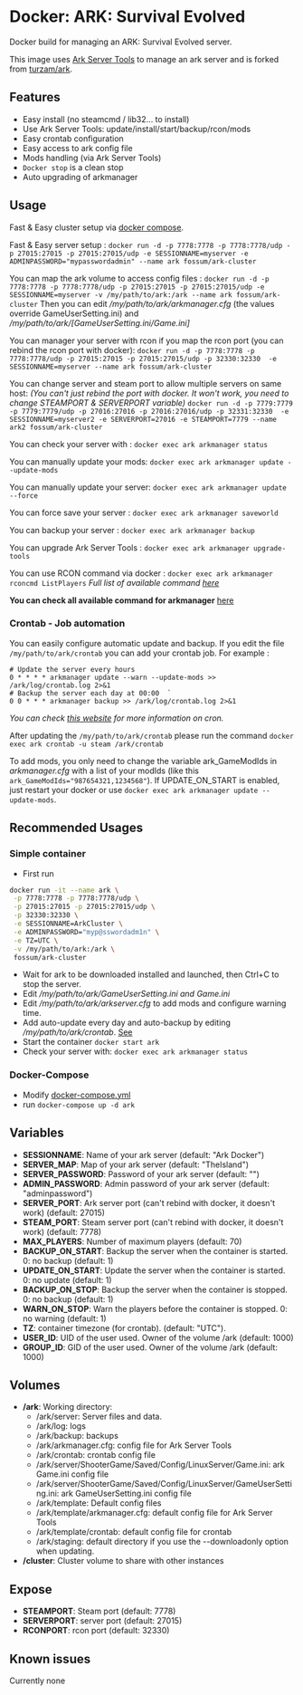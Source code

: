 # Docker: ARK: Survival Evolved

Docker build for managing an ARK: Survival Evolved server.

This image uses [Ark Server Tools](https://github.com/arkmanager/ark-server-tools) to manage an ark server and is forked from [turzam/ark](https://hub.docker.com/r/turzam/ark/).

## Features

- Easy install (no steamcmd / lib32... to install)
- Use Ark Server Tools: update/install/start/backup/rcon/mods
- Easy crontab configuration
- Easy access to ark config file
- Mods handling (via Ark Server Tools)
- `Docker stop` is a clean stop
- Auto upgrading of arkmanager

## Usage

Fast & Easy cluster setup via [docker compose](docker-compose.yml).

Fast & Easy server setup :
`docker run -d -p 7778:7778 -p 7778:7778/udp -p 27015:27015 -p 27015:27015/udp -e SESSIONNAME=myserver -e ADMINPASSWORD="mypasswordadmin" --name ark fossum/ark-cluster`

You can map the ark volume to access config files :
`docker run -d -p 7778:7778 -p 7778:7778/udp -p 27015:27015 -p 27015:27015/udp -e SESSIONNAME=myserver -v /my/path/to/ark:/ark --name ark fossum/ark-cluster`
Then you can edit */my/path/to/ark/arkmanager.cfg* (the values override GameUserSetting.ini) and */my/path/to/ark/[GameUserSetting.ini/Game.ini]*

You can manager your server with rcon if you map the rcon port (you can rebind the rcon port with docker):
`docker run -d -p 7778:7778 -p 7778:7778/udp -p 27015:27015 -p 27015:27015/udp -p 32330:32330  -e SESSIONNAME=myserver --name ark fossum/ark-cluster`

You can change server and steam port to allow multiple servers on same host:
*(You can't just rebind the port with docker. It won't work, you need to change STEAMPORT & SERVERPORT variable)*
`docker run -d -p 7779:7779 -p 7779:7779/udp -p 27016:27016 -p 27016:27016/udp -p 32331:32330  -e SESSIONNAME=myserver2 -e SERVERPORT=27016 -e STEAMPORT=7779 --name ark2 fossum/ark-cluster`

You can check your server with :
`docker exec ark arkmanager status`

You can manually update your mods:
`docker exec ark arkmanager update --update-mods`

You can manually update your server:
`docker exec ark arkmanager update --force`

You can force save your server :
`docker exec ark arkmanager saveworld`

You can backup your server :
`docker exec ark arkmanager backup`

You can upgrade Ark Server Tools :
`docker exec ark arkmanager upgrade-tools`

You can use RCON command via docker :
`docker exec ark arkmanager rconcmd ListPlayers`
*Full list of available command [here](http://steamcommunity.com/sharedfiles/filedetails/?id=454529617&searchtext=admin)*

__You can check all available command for arkmanager__ [here](https://github.com/FezVrasta/ark-server-tools/blob/master/README.md)

### Crontab - Job automation

You can easily configure automatic update and backup.
If you edit the file `/my/path/to/ark/crontab` you can add your crontab job.
For example :

```
# Update the server every hours
0 * * * * arkmanager update --warn --update-mods >> /ark/log/crontab.log 2>&1
# Backup the server each day at 00:00  `
0 0 * * * arkmanager backup >> /ark/log/crontab.log 2>&1
```

*You can check [this website](http://www.unix.com/man-page/linux/5/crontab/) for more information on cron.*

After updating the `/my/path/to/ark/crontab` please run the command
`docker exec ark crontab -u steam /ark/crontab`

To add mods, you only need to change the variable ark_GameModIds in *arkmanager.cfg* with a list of your modIds (like this  `ark_GameModIds="987654321,1234568"`). If UPDATE_ON_START is enabled, just restart your docker or use `docker exec ark arkmanager update --update-mods`.

## Recommended Usages

### Simple container

- First run

 ```Bash
 docker run -it --name ark \
  -p 7778:7778 -p 7778:7778/udp \
  -p 27015:27015 -p 27015:27015/udp \
  -p 32330:32330 \
  -e SESSIONNAME=ArkCluster \
  -e ADMINPASSWORD="myp@sswordadm1n" \
  -e TZ=UTC \
  -v /my/path/to/ark:/ark \
  fossum/ark-cluster
  ```

- Wait for ark to be downloaded installed and launched, then Ctrl+C to stop the server.
- Edit */my/path/to/ark/GameUserSetting.ini and Game.ini*
- Edit */my/path/to/ark/arkserver.cfg* to add mods and configure warning time.
- Add auto-update every day and auto-backup by editing */my/path/to/ark/crontab*. [See](#crontab---job-automation)
- Start the container `docker start ark`
- Check your server with: `docker exec ark arkmanager status`

### Docker-Compose

- Modify [docker-compose.yml](docker-compose.yml)
- run `docker-compose up -d ark`

## Variables

- __SESSIONNAME__: Name of your ark server (default: "Ark Docker")
- __SERVER_MAP__: Map of your ark server (default: "TheIsland")
- __SERVER_PASSWORD__: Password of your ark server (default: "")
- __ADMIN_PASSWORD__: Admin password of your ark server (default: "adminpassword")
- __SERVER_PORT__: Ark server port (can't rebind with docker, it doesn't work) (default: 27015)
- __STEAM_PORT__: Steam server port (can't rebind with docker, it doesn't work) (default: 7778)
- __MAX_PLAYERS__: Number of maximum players (default: 70)
- __BACKUP_ON_START__: Backup the server when the container is started. 0: no backup (default: 1)
- __UPDATE_ON_START__: Update the server when the container is started. 0: no update (default: 1)
- __BACKUP_ON_STOP__: Backup the server when the container is stopped. 0: no backup (default: 1)
- __WARN_ON_STOP__: Warn the players before the container is stopped. 0: no warning (default: 1)
- __TZ__: container timezone (for crontab). (default: "UTC").
- __USER_ID__: UID of the user used. Owner of the volume /ark (default: 1000)
- __GROUP_ID__: GID of the user used. Owner of the volume /ark (default: 1000)

## Volumes

- __/ark__: Working directory:
  - /ark/server: Server files and data.
  - /ark/log: logs
  - /ark/backup: backups
  - /ark/arkmanager.cfg: config file for Ark Server Tools
  - /ark/crontab: crontab config file
  - /ark/server/ShooterGame/Saved/Config/LinuxServer/Game.ini: ark Game.ini config file
  - /ark/server/ShooterGame/Saved/Config/LinuxServer/GameUserSetting.ini: ark GameUserSetting.ini config file
  - /ark/template: Default config files
  - /ark/template/arkmanager.cfg: default config file for Ark Server Tools
  - /ark/template/crontab: default config file for crontab
  - /ark/staging: default directory if you use the --downloadonly option when updating.
- __/cluster__: Cluster volume to share with other instances

## Expose

- __STEAMPORT__: Steam port (default: 7778)
- __SERVERPORT__: server port (default: 27015)
- __RCONPORT__: rcon port (default: 32330)

## Known issues

Currently none
